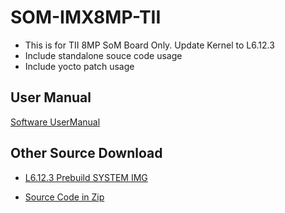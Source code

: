 # SOM-IMX8MP-TII
- This is for TII 8MP SoM Board Only. Update Kernel to L6.12.3
- Include standalone souce code usage
- Include yocto patch usage

## User Manual
[Software UserManual](https://github.com/EMTOP-TECH/SOM-IMX8MP-TII/blob/main/Document/SOM-IMX8MP-TII-YOCTO-L6.12.3-UserManual.pdf)


## Other Source Download
- [L6.12.3 Prebuild SYSTEM IMG](https://www.jianguoyun.com/p/DWIlJugQ7L_aCRi7locGIAA) 

- [Source Code in Zip ](https://www.jianguoyun.com/p/DSQTXdAQ7L_aCRjGlocGIAA)